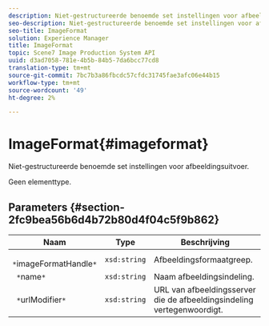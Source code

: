 ```yaml
---
description: Niet-gestructureerde benoemde set instellingen voor afbeeldingsuitvoer.
seo-description: Niet-gestructureerde benoemde set instellingen voor afbeeldingsuitvoer.
seo-title: ImageFormat
solution: Experience Manager
title: ImageFormat
topic: Scene7 Image Production System API
uuid: d3ad7058-781e-4b5b-84b5-7da6bcc77cd8
translation-type: tm+mt
source-git-commit: 7bc7b3a86fbcdc57cfdc31745fae3afc06e44b15
workflow-type: tm+mt
source-wordcount: '49'
ht-degree: 2%

---
```



# ImageFormat{#imageformat}

Niet-gestructureerde benoemde set instellingen voor afbeeldingsuitvoer.

Geen elementtype.

## Parameters {#section-2fc9bea56b6d4b72b80d4f04c5f9b862}

| Naam | Type | Beschrijving |
|---|---|---|
| ` *`imageFormatHandle`*` | `xsd:string` | Afbeeldingsformaatgreep. |
| ` *`name`*` | `xsd:string` | Naam afbeeldingsindeling. |
| ` *`urlModifier`*` | `xsd:string` | URL van afbeeldingsserver die de afbeeldingsindeling vertegenwoordigt. |

